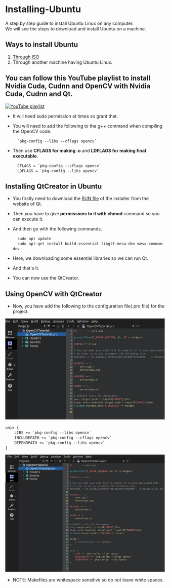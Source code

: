 # Installing-Ubuntu

A step by step guide to install Ubuntu Linux on any computer.<br/>
We will see the steps to download and install Ubuntu on a machine.

## Ways to install Ubuntu

1. [Through ISO](./Through-Iso.md)
2. Through another machine having Ubuntu Linux.

## You can follow this YouTube playlist to install Nvidia Cuda, Cudnn and OpenCV with Nvidia Cuda, Cudnn and Qt.

[![YouTube playlist](https://img.youtube.com/vi/fyHbV3XhBoM/0.jpg)](https://www.youtube.com/watch?v=fyHbV3XhBoM&list=PLUTbi0GOQwgiflm8LO_Ksk-NieWeuGFQf&index=1)


- It will need sudo permission at times so grant that.
- You will need to add the following to the g++ command when compiling the OpenCV code.
		
		`pkg-config --libs --cflags opencv`

- Then use <b>CFLAGS for making .o</b> and <b>LDFLAGS for making final executable</b>.
	
		CFLAGS = `pkg-config --cflags opencv`
		LDFLAGS = `pkg-config --libs opencv`

## Installing QtCreator in Ubuntu

- You firstly need to download the [RUN file](https://www.qt.io/offline-installers) of the installer from the website of Qt. 
- Then you have to give <b>permissions to it with chmod</b> command so you can execute it.
- And then go with the following commands.

		sudo apt update
		sudo apt-get install build-essential libgl1-mesa-dev mesa-common-dev
	
- Here, we downloading some essential libraries so we can run Qt.
- And that's it.
- You can now use the QtCreator.

## Using OpenCV with QtCreator

- Now, you have add the following to the configuration file(.pro file) for the project.

<img src="img/2/Screenshot from 2022-02-03 15-29-06.png">

	unix {
		LIBS += `pkg-config --libs opencv`  
		INCLUDEPATH += `pkg-config --cflags opencv`
		DEPENDPATH += `pkg-config --libs opencv`
	}

<img src="img/2/Screenshot from 2022-02-03 15-36-43.png">

- NOTE: Makefiles are whitespace sensitive so do not leave white spaces.
